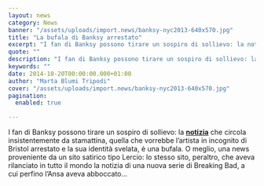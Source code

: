 ```yaml
---
layout: news
category: News
banner: "/assets/uploads/import.news/banksy-nyc2013-640x570.jpg"
title: "La bufala di Banksy arrestato"
excerpt: "I fan di Banksy possono tirare un sospiro di sollievo: la notizia che circola insistentemente da stamattina, quella che vorrebbe l’artista in incognito di Bristol arrestato e la sua identità svelata, è una bufala. O meglio, una news proveniente da un sito satirico tipo Lercio: lo stesso sito, peraltro, che aveva rilanciato in tutto il [&hellip"
quote: ""
description: "I fan di Banksy possono tirare un sospiro di sollievo: la notizia che circola insistentemente da stamattina, quella che vorrebbe l’artista in incognito di Bristol arrestato e la sua identità svelata, è una bufala. O meglio, una news proveniente da un sito satirico tipo Lercio: lo stesso sito, peraltro, che aveva rilanciato in tutto il [&hellip"
keywords: ""
date: 2014-10-20T00:00:00.000+01:00
author: "Marta Blumi Tripodi"
cover: "/assets/uploads/import.news/banksy-nyc2013-640x570.jpg"
pagination:
  enabled: true

---
```


[](https://hotmc.com/wp-content/uploads/2014/09/banksy-nyc2013.jpg)

I fan di Banksy possono tirare un sospiro di sollievo: la [**notizia**](http://nationalreport.net/banksy-arrested-identity-revealed/ "http://nationalreport.net/banksy-arrested-identity-revealed/") che circola insistentemente da stamattina, quella che vorrebbe l’artista in incognito di Bristol arrestato e la sua identità svelata, è una bufala. O meglio, una news proveniente da un sito satirico tipo Lercio: lo stesso sito, peraltro, che aveva rilanciato in tutto il mondo la notizia di una nuova serie di Breaking Bad, a cui perfino l’Ansa aveva abboccato…